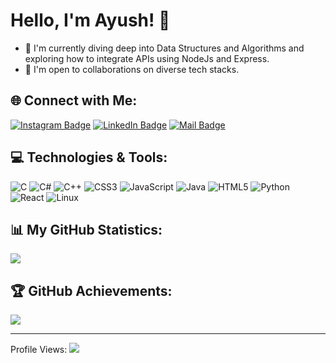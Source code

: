 # Hello, I'm Ayush! 👋

- 🌱 I'm currently diving deep into Data Structures and Algorithms and exploring how to integrate APIs using NodeJs and Express.
- 👯 I'm open to collaborations on diverse tech stacks.

## 🌐 Connect with Me:

[![Instagram Badge](https://img.shields.io/badge/Instagram-%23E4405F.svg?logo=Instagram&logoColor=white)](https://instagram.com/aayushdhimann) 
[![LinkedIn Badge](https://img.shields.io/badge/LinkedIn-%230077B5.svg?logo=linkedin&logoColor=white)](https://linkedin.com/in/ayush-dhiman-3000651a0) 
[![Mail Badge](https://img.shields.io/badge/-ayushdhiman0107@gmail.com-c14438?style=flat-square&logo=Gmail&logoColor=white&link=mailto:ayushdhiman0107@gmail.com)](mailto:ayushdhiman0107@gmail.com)

## 💻 Technologies & Tools:

![C](https://img.shields.io/badge/c-%2300599C.svg?style=for-the-badge&logo=c&logoColor=white)
![C#](https://img.shields.io/badge/c%23-%23239120.svg?style=for-the-badge&logo=c-sharp&logoColor=white)
![C++](https://img.shields.io/badge/c++-%2300599C.svg?style=for-the-badge&logo=c%2B%2B&logoColor=white)
![CSS3](https://img.shields.io/badge/css3-%231572B6.svg?style=for-the-badge&logo=css3&logoColor=white)
![JavaScript](https://img.shields.io/badge/javascript-%23323330.svg?style=for-the-badge&logo=javascript&logoColor=%23F7DF1E)
![Java](https://img.shields.io/badge/java-%23ED8B00.svg?style=for-the-badge&logo=java&logoColor=white)
![HTML5](https://img.shields.io/badge/html5-%23E34F26.svg?style=for-the-badge&logo=html5&logoColor=white)
![Python](https://img.shields.io/badge/python-3670A0?style=for-the-badge&logo=python&logoColor=ffdd54)
![React](https://img.shields.io/badge/react-%2320232a.svg?style=for-the-badge&logo=react&logoColor=%2361DAFB)
![Linux](https://img.shields.io/badge/Linux-FCC624?style=for-the-badge&logo=linux&logoColor=black)

## 📊 My GitHub Statistics:

![](https://github-readme-stats.vercel.app/api/top-langs/?username=ayushdhiman-py&theme=nightowl&hide_border=false&include_all_commits=true&count_private=true&layout=compact)

## 🏆 GitHub Achievements:

![](https://github-profile-trophy.vercel.app/?username=ayushdhiman-py&theme=discord&no-frame=false&no-bg=false&margin-w=4)

---

Profile Views: [![](https://visitcount.itsvg.in/api?id=ayushdhiman-py&icon=0&color=0)](https://visitcount.itsvg.in)

<!-- Profile crafted with GPRM ( https://gprm.itsvg.in ) -->
